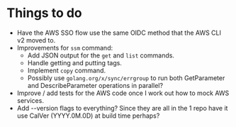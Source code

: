 # Things to do

* Have the AWS SSO flow use the same OIDC method that the AWS CLI v2 moved to.
* Improvements for `ssm` command:
  * Add JSON output for the `get` and `list` commands.
  * Handle getting and putting tags.
  * Implement `copy` command.
  * Possibly use `golang.org/x/sync/errgroup` to run both GetParameter and DescribeParameter operations in parallel?
* Improve / add tests for the AWS code once I work out how to mock AWS services.
* Add --version flags to everything? Since they are all in the 1 repo have it use CalVer (YYYY.0M.0D) at build time perhaps?
